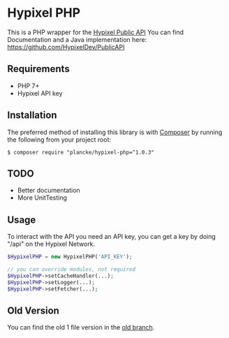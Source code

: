 # Hypixel PHP

This is a PHP wrapper for the [Hypixel Public API](https://api.hypixel.net)
You can find Documentation and a Java implementation here: https://github.com/HypixelDev/PublicAPI

## Requirements
- PHP 7+
- Hypixel API key

## Installation

The preferred method of installing this library is with
[Composer](https://getcomposer.org/) by running the following from your project
root:

    $ composer require "plancke/hypixel-php=^1.0.3"

## TODO

- Better documentation
- More UnitTesting

## Usage

To interact with the API you need an API key, you can get a key by doing "/api" on the Hypixel Network.

```PHP
$HypixelPHP = new HypixelPHP('API_KEY');

// you can override modules, not required
$HypixelPHP->setCacheHandler(...);
$HypixelPHP->setLogger(...);
$HypixelPHP->setFetcher(...);
```

## Old Version

You can find the old 1 file version in the [old branch](https://github.com/Plancke/hypixel-php/tree/old). 
